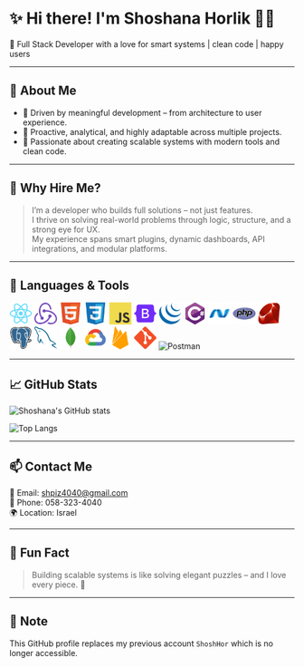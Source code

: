 # ✨ Hi there! I'm Shoshana Horlik 👩‍💻

🤖 Full Stack Developer with a love for smart systems | clean code | happy users

---

## 🌟 About Me

- 🎯 Driven by meaningful development – from architecture to user experience.
- 🤝 Proactive, analytical, and highly adaptable across multiple projects.
- 🧠 Passionate about creating scalable systems with modern tools and clean code.

---

## 💼 Why Hire Me?

> I’m a developer who builds full solutions – not just features.  
> I thrive on solving real-world problems through logic, structure, and a strong eye for UX.  
> My experience spans smart plugins, dynamic dashboards, API integrations, and modular platforms.

---

## 🧰 Languages & Tools

<p align="left">
  <img src="https://raw.githubusercontent.com/devicons/devicon/master/icons/react/react-original.svg" alt="React" width="40" height="40" title="React"/>
  <img src="https://raw.githubusercontent.com/devicons/devicon/master/icons/redux/redux-original.svg" alt="Redux" width="40" height="40" title="Redux"/>
  <img src="https://raw.githubusercontent.com/devicons/devicon/master/icons/html5/html5-original.svg" alt="HTML5" width="40" height="40" title="HTML5"/>
  <img src="https://raw.githubusercontent.com/devicons/devicon/master/icons/css3/css3-original.svg" alt="CSS3" width="40" height="40" title="CSS3"/>
  <img src="https://raw.githubusercontent.com/devicons/devicon/master/icons/javascript/javascript-original.svg" alt="JavaScript" width="40" height="40" title="JavaScript"/>
  <img src="https://raw.githubusercontent.com/devicons/devicon/master/icons/bootstrap/bootstrap-plain.svg" alt="Bootstrap" width="40" height="40" title="Bootstrap"/>
  <img src="https://raw.githubusercontent.com/devicons/devicon/master/icons/jquery/jquery-original.svg" alt="jQuery" width="40" height="40" title="jQuery"/>
  <img src="https://raw.githubusercontent.com/devicons/devicon/master/icons/csharp/csharp-original.svg" alt="C#" width="40" height="40" title="C#"/>
  <img src="https://raw.githubusercontent.com/devicons/devicon/master/icons/dot-net/dot-net-original.svg" alt=".NET Core" width="40" height="40" title=".NET Core"/>
  <img src="https://raw.githubusercontent.com/devicons/devicon/master/icons/php/php-original.svg" alt="PHP" width="40" height="40" title="PHP"/>
  <img src="https://raw.githubusercontent.com/devicons/devicon/master/icons/ruby/ruby-original.svg" alt="Ruby" width="40" height="40" title="Ruby"/>
  <img src="https://raw.githubusercontent.com/devicons/devicon/master/icons/postgresql/postgresql-original.svg" alt="PostgreSQL" width="40" height="40" title="PostgreSQL"/>
  <img src="https://raw.githubusercontent.com/devicons/devicon/master/icons/mysql/mysql-original.svg" alt="MySQL" width="40" height="40" title="MySQL"/>
  <img src="https://raw.githubusercontent.com/devicons/devicon/master/icons/mongodb/mongodb-original.svg" alt="MongoDB" width="40" height="40" title="MongoDB"/>
  <img src="https://raw.githubusercontent.com/devicons/devicon/master/icons/googlecloud/googlecloud-original.svg" alt="Google Cloud" width="40" height="40" title="Google Cloud Platform"/>
  <img src="https://raw.githubusercontent.com/devicons/devicon/master/icons/firebase/firebase-plain.svg" alt="Firebase" width="40" height="40" title="Firebase"/>
  <img src="https://raw.githubusercontent.com/devicons/devicon/master/icons/git/git-original.svg" alt="Git" width="40" height="40" title="Git"/>
  <img src="https://www.vectorlogo.zone/logos/getpostman/getpostman-icon.svg" alt="Postman" width="40" height="40" title="Postman"/>
</p>


---

## 📈 GitHub Stats

![Shoshana's GitHub stats](https://github-readme-stats.vercel.app/api?username=ShoshanaOr&show_icons=true&theme=radical)

![Top Langs](https://github-readme-stats.vercel.app/api/top-langs/?username=ShoshanaOr&layout=compact&theme=radical)

---

## 📫 Contact Me

📧 Email: [shpiz4040@gmail.com](mailto:shpiz4040@gmail.com)  
📱 Phone: 058-323-4040   
🌍 Location: Israel

---

## 💬 Fun Fact

> Building scalable systems is like solving elegant puzzles – and I love every piece. 🧩

---

## 🔄 Note

This GitHub profile replaces my previous account `ShoshHor` which is no longer accessible.
